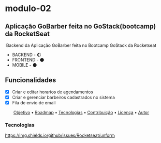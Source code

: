 # modulo-02

## Aplicação GoBarber feita no GoStack(bootcamp) da RocketSeat 
<p align="center">Backend da Aplicação GoBarber feita no Bootcamp GoStack da Rocketseat</p>

- BACKEND - :waxing_gibbous_moon:
- FRONTEND - :new_moon:
- MOBILE - :new_moon:

## Funcionalidades
- [x] Criar e editar horarios de agendamentos
- [x] Criar e gerenciar barbeiros cadastrados no sistema
- [x] Fila de envio de email 

<p align="center">
 <a href="#objetivo">Objetivo</a> •
 <a href="#roadmap">Roadmap</a> • 
 <a href="#tecnologias">Tecnologias</a> • 
 <a href="#contribuicao">Contribuição</a> • 
 <a href="#licenc-a">Licença</a> • 
 <a href="#autor">Autor</a>
</p>

### Tecnologias






https://img.shields.io/github/issues/Rocketseat/unform
